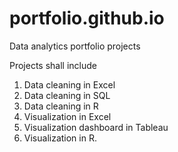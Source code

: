 # portfolio.github.io
Data analytics portfolio projects

Projects shall include
1. Data cleaning in Excel
2. Data cleaning in SQL
3. Data cleaning in R
4. Visualization in Excel
5. Visualization dashboard in Tableau
6. Visualization in R.
